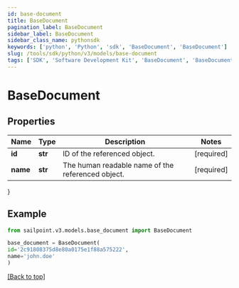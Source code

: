 ```yaml
---
id: base-document
title: BaseDocument
pagination_label: BaseDocument
sidebar_label: BaseDocument
sidebar_class_name: pythonsdk
keywords: ['python', 'Python', 'sdk', 'BaseDocument', 'BaseDocument']
slug: /tools/sdk/python/v3/models/base-document
tags: ['SDK', 'Software Development Kit', 'BaseDocument', 'BaseDocument']
---
```


# BaseDocument

## Properties

| Name | Type | Description | Notes |
| --- | --- | --- | --- |
| **id** | **str** | ID of the referenced object. | [required] |
| **name** | **str** | The human readable name of the referenced object. | [required] |

}

## Example

```python
from sailpoint.v3.models.base_document import BaseDocument

base_document = BaseDocument(
id='2c91808375d8e80a0175e1f88a575222',
name='john.doe'
)

```

[[Back to top]](#)
